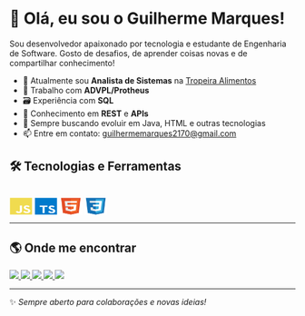 # 👋 Olá, eu sou o Guilherme Marques!

Sou desenvolvedor apaixonado por tecnologia e estudante de Engenharia de Software. Gosto de desafios, de aprender coisas novas e de compartilhar conhecimento!

- 💼 Atualmente sou **Analista de Sistemas** na [Tropeira Alimentos](https://www.tropeiraalimentos.com.br/)
- 🔭 Trabalho com **ADVPL/Protheus**
- 🗃️ Experiência com **SQL**
- 🔗 Conhecimento em **REST** e **APIs**
- 🌱 Sempre buscando evoluir em Java, HTML e outras tecnologias
- 📫 Entre em contato: guilhermemarques2170@gmail.com

## 🛠️ Tecnologias e Ferramentas

<div style="display: inline_block"><br>
  <img align="center" alt="Guilherme-Js" height="30" width="40" src="https://raw.githubusercontent.com/devicons/devicon/master/icons/javascript/javascript-plain.svg">
  <img align="center" alt="Guilherme-Ts" height="30" width="40" src="https://raw.githubusercontent.com/devicons/devicon/master/icons/typescript/typescript-plain.svg">
  <img align="center" alt="Guilherme-HTML" height="30" width="40" src="https://raw.githubusercontent.com/devicons/devicon/master/icons/html5/html5-original.svg">
  <img align="center" alt="Guilherme-CSS" height="30" width="40" src="https://raw.githubusercontent.com/devicons/devicon/master/icons/css3/css3-original.svg">
</div>

---

## 🌎 Onde me encontrar

<div>
  <a href="https://www.instagram.com/oguilhermemarques/?hl=pt-br" target="_blank">
    <img src="https://img.shields.io/badge/-Instagram-%23E4405F?style=for-the-badge&logo=instagram&logoColor=white">
  </a>
  <a href="https://www.twitch.tv/dazaiwp" target="_blank">
    <img src="https://img.shields.io/badge/Twitch-9146FF?style=for-the-badge&logo=twitch&logoColor=white">
  </a>
  <a href="https://discord.gg/rhUwRW9m" target="_blank">
    <img src="https://img.shields.io/badge/Discord-7289DA?style=for-the-badge&logo=discord&logoColor=white">
  </a> 
  <a href="mailto:guilhermemarques2170@gmail.com" target="_blank">
    <img src="https://img.shields.io/badge/-Gmail-%23333?style=for-the-badge&logo=gmail&logoColor=white">
  </a>
  <a href="https://www.linkedin.com/in/guilhermemarques21/" target="_blank">
    <img src="https://img.shields.io/badge/-LinkedIn-%230077B5?style=for-the-badge&logo=linkedin&logoColor=white">
  </a>
</div>

---

✨ _Sempre aberto para colaborações e novas ideias!_
